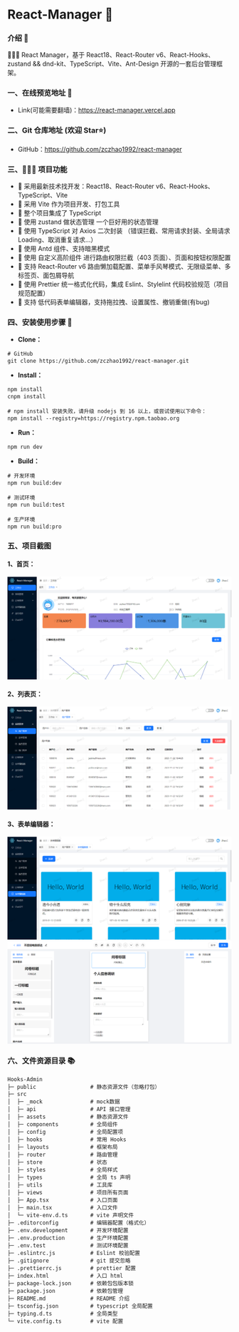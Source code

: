# React-Manager 🚀

### 介绍 📖

🚀🚀🚀 React Manager，基于 React18、React-Router v6、React-Hooks、zustand && dnd-kit、TypeScript、Vite、Ant-Design 开源的一套后台管理框架。

### 一、在线预览地址 👀

- Link(可能需要翻墙)：https://react-manager.vercel.app

### 二、Git 仓库地址 (欢迎 Star⭐)

- GitHub：https://github.com/zczhao1992/react-manager

### 三、🔨🔨🔨 项目功能

- 🚀 采用最新技术找开发：React18、React-Router v6、React-Hooks、TypeScript、Vite
- 🚀 采用 Vite 作为项目开发、打包工具
- 🚀 整个项目集成了 TypeScript
- 🚀 使用 zustand 做状态管理 一个巨好用的状态管理
- 🚀 使用 TypeScript 对 Axios 二次封装 （错误拦截、常用请求封装、全局请求 Loading、取消重复请求…）
- 🚀 使用 Antd 组件、支持暗黑模式
- 🚀 使用 自定义高阶组件 进行路由权限拦截（403 页面）、页面和按钮权限配置
- 🚀 支持 React-Router v6 路由懒加载配置、菜单手风琴模式、无限级菜单、多标签页、面包屑导航
- 🚀 使用 Prettier 统一格式化代码，集成 Eslint、Stylelint 代码校验规范（项目规范配置）
- 🚀 支持 低代码表单编辑器，支持拖拉拽、设置属性、撤销重做(有bug)

### 四、安装使用步骤 📑

- **Clone：**

```text
# GitHub
git clone https://github.com/zczhao1992/react-manager.git
```

- **Install：**

```text
npm install
cnpm install

# npm install 安装失败，请升级 nodejs 到 16 以上，或尝试使用以下命令：
npm install --registry=https://registry.npm.taobao.org
```

- **Run：**

```text
npm run dev
```

- **Build：**

```text
# 开发环境
npm run build:dev

# 测试环境
npm run build:test

# 生产环境
npm run build:pro
```

### 五、项目截图

#### 1、首页：

![react-home-light](./src/assets/images/home_show.png)

#### 2、列表页：

![react-list-light](./src/assets/images/list_show.png)

#### 3、表单编辑器：

![react-lowcode-light](./src/assets/images/lowcode_show.png)
![react-lowcode-light](./src/assets/images/editor_show.png)

### 六、文件资源目录 📚

```text
Hooks-Admin
├─ public                 # 静态资源文件（忽略打包）
├─ src
│  ├─ _mock               # mock数据
│  ├─ api                 # API 接口管理
│  ├─ assets              # 静态资源文件
│  ├─ components          # 全局组件
│  ├─ config              # 全局配置项
│  ├─ hooks               # 常用 Hooks
│  ├─ layouts             # 框架布局
│  ├─ router              # 路由管理
│  ├─ store               # 状态
│  ├─ styles              # 全局样式
│  ├─ types               # 全局 ts 声明
│  ├─ utils               # 工具库
│  ├─ views               # 项目所有页面
│  ├─ App.tsx             # 入口页面
│  ├─ main.tsx            # 入口文件
│  └─ vite-env.d.ts       # vite 声明文件
├─ .editorconfig          # 编辑器配置（格式化）
├─ .env.development       # 开发环境配置
├─ .env.production        # 生产环境配置
├─ .env.test              # 测试环境配置
├─ .eslintrc.js           # Eslint 校验配置
├─ .gitignore             # git 提交忽略
├─ .prettierrc.js         # prettier 配置
├─ index.html             # 入口 html
├─ package-lock.json      # 依赖包包版本锁
├─ package.json           # 依赖包管理
├─ README.md              # README 介绍
├─ tsconfig.json          # typescript 全局配置
├─ typing.d.ts            # 全局类型
└─ vite.config.ts         # vite 配置
```
